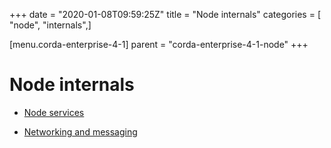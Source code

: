 +++
date = "2020-01-08T09:59:25Z"
title = "Node internals"
categories = [ "node", "internals",]

[menu.corda-enterprise-4-1]
parent = "corda-enterprise-4-1-node"
+++


# Node internals


* [Node services](node-services.md)

* [Networking and messaging](messaging.md)



